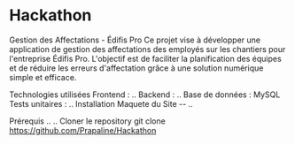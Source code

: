 # Hackathon
Gestion des Affectations - Édifis Pro
Ce projet vise à développer une application de gestion des affectations des employés sur les chantiers pour l'entreprise Édifis Pro. L'objectif est de faciliter la planification des équipes et de réduire les erreurs d'affectation grâce à une solution numérique simple et efficace.

Technologies utilisées
Frontend : ..
Backend : ..
Base de données : MySQL
Tests unitaires : ..
Installation
Maquete du Site
-- ..

Prérequis
..
..
Cloner le repository
git clone https://github.com/Prapaline/Hackathon
